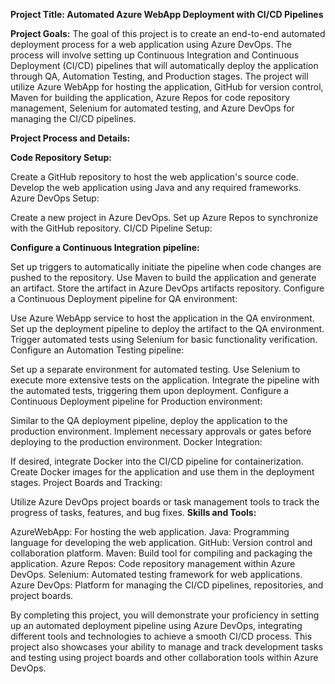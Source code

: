 **Project Title: Automated Azure WebApp Deployment with CI/CD Pipelines**

**Project Goals:**
The goal of this project is to create an end-to-end automated deployment process for a web application using Azure DevOps. The process will involve setting up Continuous Integration and Continuous Deployment (CI/CD) pipelines that will automatically deploy the application through QA, Automation Testing, and Production stages. The project will utilize Azure WebApp for hosting the application, GitHub for version control, Maven for building the application, Azure Repos for code repository management, Selenium for automated testing, and Azure DevOps for managing the CI/CD pipelines.

**Project Process and Details:**

**Code Repository Setup:**

Create a GitHub repository to host the web application's source code.
Develop the web application using Java and any required frameworks.
Azure DevOps Setup:

Create a new project in Azure DevOps.
Set up Azure Repos to synchronize with the GitHub repository.
CI/CD Pipeline Setup:

**Configure a Continuous Integration pipeline:**

Set up triggers to automatically initiate the pipeline when code changes are pushed to the repository.
Use Maven to build the application and generate an artifact.
Store the artifact in Azure DevOps artifacts repository.
Configure a Continuous Deployment pipeline for QA environment:

Use Azure WebApp service to host the application in the QA environment.
Set up the deployment pipeline to deploy the artifact to the QA environment.
Trigger automated tests using Selenium for basic functionality verification.
Configure an Automation Testing pipeline:

Set up a separate environment for automated testing.
Use Selenium to execute more extensive tests on the application.
Integrate the pipeline with the automated tests, triggering them upon deployment.
Configure a Continuous Deployment pipeline for Production environment:

Similar to the QA deployment pipeline, deploy the application to the production environment.
Implement necessary approvals or gates before deploying to the production environment.
Docker Integration:

If desired, integrate Docker into the CI/CD pipeline for containerization.
Create Docker images for the application and use them in the deployment stages.
Project Boards and Tracking:

Utilize Azure DevOps project boards or task management tools to track the progress of tasks, features, and bug fixes.
**Skills and Tools:**

AzureWebApp: For hosting the web application.
Java: Programming language for developing the web application.
GitHub: Version control and collaboration platform.
Maven: Build tool for compiling and packaging the application.
Azure Repos: Code repository management within Azure DevOps.
Selenium: Automated testing framework for web applications.
Azure DevOps: Platform for managing the CI/CD pipelines, repositories, and project boards.


By completing this project, you will demonstrate your proficiency in setting up an automated deployment pipeline using Azure DevOps, integrating different tools and technologies to achieve a smooth CI/CD process. This project also showcases your ability to manage and track development tasks and testing using project boards and other collaboration tools within Azure DevOps.





